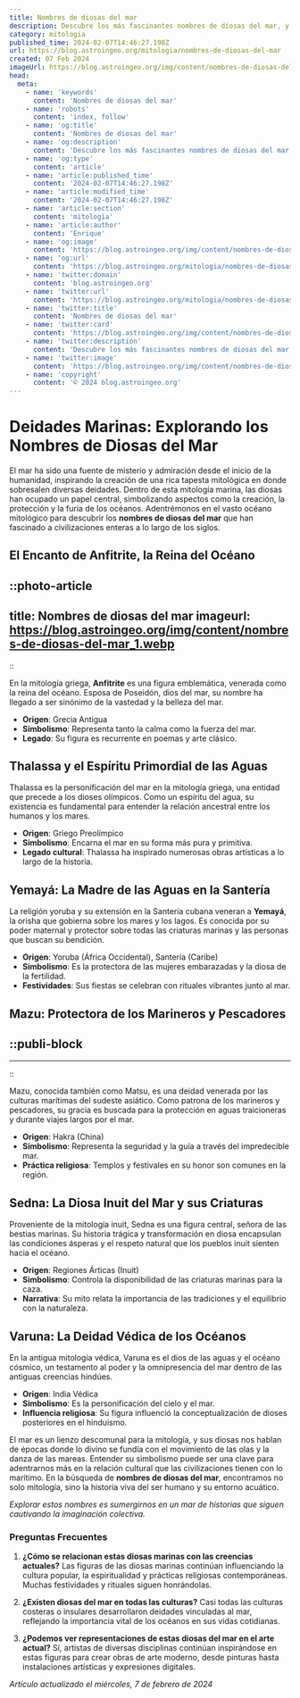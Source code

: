 ```yaml
---
title: Nombres de diosas del mar
description: Descubre los más fascinantes nombres de diosas del mar, y sumérgete en las leyendas que esconden sus misterios y poderes ancestrales.
category: mitologia
published_time: 2024-02-07T14:46:27.198Z
url: https://blog.astroingeo.org/mitologia/nombres-de-diosas-del-mar
created: 07 Feb 2024
imageUrl: https://blog.astroingeo.org/img/content/nombres-de-diosas-del-mar_1.webp
head:
  meta:
    - name: 'keywords'
      content: 'Nombres de diosas del mar'
    - name: 'robots'
      content: 'index, follow'
    - name: 'og:title'
      content: 'Nombres de diosas del mar'
    - name: 'og:description'
      content: 'Descubre los más fascinantes nombres de diosas del mar, y sumérgete en las leyendas que esconden sus misterios y poderes ancestrales.'
    - name: 'og:type'
      content: 'article'
    - name: 'article:published_time'
      content: '2024-02-07T14:46:27.198Z'
    - name: 'article:modified_time'
      content: '2024-02-07T14:46:27.198Z'
    - name: 'article:section'
      content: 'mitologia'
    - name: 'article:author'
      content: 'Enrique'
    - name: 'og:image'
      content: 'https://blog.astroingeo.org/img/content/nombres-de-diosas-del-mar_1.webp'
    - name: 'og:url'
      content: 'https://blog.astroingeo.org/mitologia/nombres-de-diosas-del-mar'
    - name: 'twitter:domain'
      content: 'blog.astroingeo.org'
    - name: 'twitter:url'
      content: 'https://blog.astroingeo.org/mitologia/nombres-de-diosas-del-mar'
    - name: 'twitter:title'
      content: 'Nombres de diosas del mar'
    - name: 'twitter:card'
      content: 'https://blog.astroingeo.org/img/content/nombres-de-diosas-del-mar_1.webp'
    - name: 'twitter:description'
      content: 'Descubre los más fascinantes nombres de diosas del mar, y sumérgete en las leyendas que esconden sus misterios y poderes ancestrales.'
    - name: 'twitter:image'
      content: 'https://blog.astroingeo.org/img/content/nombres-de-diosas-del-mar_1.webp'
    - name: 'copyright'
      content: '© 2024 blog.astroingeo.org'
---
```

# Deidades Marinas: Explorando los Nombres de Diosas del Mar

El mar ha sido una fuente de misterio y admiración desde el inicio de la humanidad, inspirando la creación de una rica tapesta mitológica en donde sobresalen diversas deidades. Dentro de esta mitología marina, las diosas han ocupado un papel central, simbolizando aspectos como la creación, la protección y la furia de los océanos. Adentrémonos en el vasto océano mitológico para descubrir los **nombres de diosas del mar** que han fascinado a civilizaciones enteras a lo largo de los siglos.

## El Encanto de Anfitrite, la Reina del Océano

::photo-article
---
title: Nombres de diosas del mar
imageurl: https://blog.astroingeo.org/img/content/nombres-de-diosas-del-mar_1.webp
---
::



En la mitología griega, **Anfitrite** es una figura emblemática, venerada como la reina del océano. Esposa de Poseidón, dios del mar, su nombre ha llegado a ser sinónimo de la vastedad y la belleza del mar.

- **Origen**: Grecia Antigua
- **Simbolismo**: Representa tanto la calma como la fuerza del mar.
- **Legado**: Su figura es recurrente en poemas y arte clásico.

## Thalassa y el Espíritu Primordial de las Aguas

Thalassa es la personificación del mar en la mitología griega, una entidad que precede a los dioses olímpicos. Como un espíritu del agua, su existencia es fundamental para entender la relación ancestral entre los humanos y los mares.

- **Origen**: Griego Preolímpico
- **Simbolismo**: Encarna el mar en su forma más pura y primitiva.
- **Legado cultural**: Thalassa ha inspirado numerosas obras artísticas a lo largo de la historia.

## Yemayá: La Madre de las Aguas en la Santería

La religión yoruba y su extensión en la Santería cubana veneran a **Yemayá**, la orisha que gobierna sobre los mares y los lagos. Es conocida por su poder maternal y protector sobre todas las criaturas marinas y las personas que buscan su bendición.

- **Origen**: Yoruba (África Occidental), Santería (Caribe)
- **Simbolismo**: Es la protectora de las mujeres embarazadas y la diosa de la fertilidad.
- **Festividades**: Sus fiestas se celebran con rituales vibrantes junto al mar.

## Mazu: Protectora de los Marineros y Pescadores

  ::publi-block
  ---
  ---
  ::
  
  

Mazu, conocida también como Matsu, es una deidad venerada por las culturas marítimas del sudeste asiático. Como patrona de los marineros y pescadores, su gracia es buscada para la protección en aguas traicioneras y durante viajes largos por el mar.

- **Origen**: Hakra (China)
- **Simbolismo**: Representa la seguridad y la guía a través del impredecible mar.
- **Práctica religiosa**: Templos y festivales en su honor son comunes en la región.

## Sedna: La Diosa Inuit del Mar y sus Criaturas

Proveniente de la mitología inuit, Sedna es una figura central, señora de las bestias marinas. Su historia trágica y transformación en diosa encapsulan las condiciones ásperas y el respeto natural que los pueblos inuit sienten hacia el océano.

- **Origen**: Regiones Árticas (Inuit)
- **Simbolismo**: Controla la disponibilidad de las criaturas marinas para la caza.
- **Narrativa**: Su mito relata la importancia de las tradiciones y el equilibrio con la naturaleza.

## Varuna: La Deidad Védica de los Océanos

En la antigua mitología védica, Varuna es el dios de las aguas y el océano cósmico, un testamento al poder y la omnipresencia del mar dentro de las antiguas creencias hindúes.

- **Origen**: India Védica
- **Simbolismo**: Es la personificación del cielo y el mar.
- **Influencia religiosa**: Su figura influenció la conceptualización de dioses posteriores en el hinduismo.

El mar es un lienzo descomunal para la mitología, y sus diosas nos hablan de épocas donde lo divino se fundía con el movimiento de las olas y la danza de las mareas. Entender su simbolismo puede ser una clave para adentrarnos más en la relación cultural que las civilizaciones tienen con lo marítimo. En la búsqueda de **nombres de diosas del mar**, encontramos no solo mitología, sino la historia viva del ser humano y su entorno acuático.

*Explorar estos nombres es sumergirnos en un mar de historias que siguen cautivando la imaginación colectiva.*

### Preguntas Frecuentes

1. **¿Cómo se relacionan estas diosas marinas con las creencias actuales?**
   Las figuras de las diosas marinas continúan influenciando la cultura popular, la espiritualidad y prácticas religiosas contemporáneas. Muchas festividades y rituales siguen honrándolas.

2. **¿Existen diosas del mar en todas las culturas?**
   Casi todas las culturas costeras o insulares desarrollaron deidades vinculadas al mar, reflejando la importancia vital de los océanos en sus vidas cotidianas.

3. **¿Podemos ver representaciones de estas diosas del mar en el arte actual?**
   Sí, artistas de diversas disciplinas continúan inspirándose en estas figuras para crear obras de arte moderno, desde pinturas hasta instalaciones artísticas y expresiones digitales.

_Artículo actualizado el miércoles, 7 de febrero de 2024_